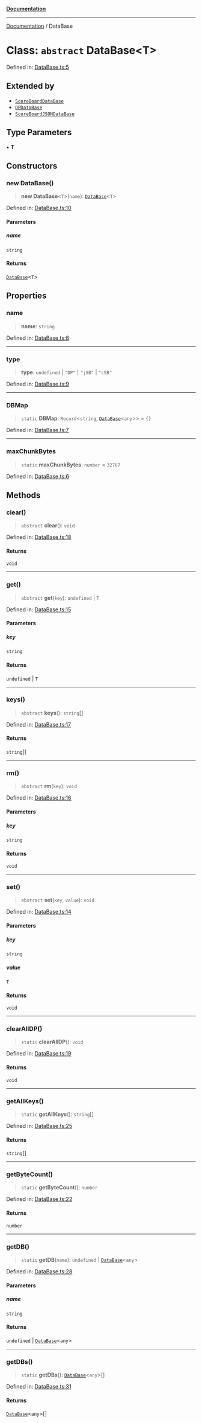 [**Documentation**](../README.md)

***

[Documentation](../globals.md) / DataBase

# Class: `abstract` DataBase\<T\>

Defined in: [DataBase.ts:5](https://github.com/XiaoYangx666/SAPI-Pro/blob/f4b3a55bd14c42fce5d687eca57d1987c433a912/src/SAPI-Pro/DataBase.ts#L5)

## Extended by

- [`ScoreBoardDataBase`](ScoreBoardDataBase.md)
- [`DPDataBase`](DPDataBase.md)
- [`ScoreBoardJSONDataBase`](ScoreBoardJSONDataBase.md)

## Type Parameters

• **T**

## Constructors

### new DataBase()

> **new DataBase**\<`T`\>(`name`): [`DataBase`](DataBase.md)\<`T`\>

Defined in: [DataBase.ts:10](https://github.com/XiaoYangx666/SAPI-Pro/blob/f4b3a55bd14c42fce5d687eca57d1987c433a912/src/SAPI-Pro/DataBase.ts#L10)

#### Parameters

##### name

`string`

#### Returns

[`DataBase`](DataBase.md)\<`T`\>

## Properties

### name

> **name**: `string`

Defined in: [DataBase.ts:8](https://github.com/XiaoYangx666/SAPI-Pro/blob/f4b3a55bd14c42fce5d687eca57d1987c433a912/src/SAPI-Pro/DataBase.ts#L8)

***

### type

> **type**: `undefined` \| `"DP"` \| `"jSB"` \| `"cSB"`

Defined in: [DataBase.ts:9](https://github.com/XiaoYangx666/SAPI-Pro/blob/f4b3a55bd14c42fce5d687eca57d1987c433a912/src/SAPI-Pro/DataBase.ts#L9)

***

### DBMap

> `static` **DBMap**: `Record`\<`string`, [`DataBase`](DataBase.md)\<`any`\>\> = `{}`

Defined in: [DataBase.ts:7](https://github.com/XiaoYangx666/SAPI-Pro/blob/f4b3a55bd14c42fce5d687eca57d1987c433a912/src/SAPI-Pro/DataBase.ts#L7)

***

### maxChunkBytes

> `static` **maxChunkBytes**: `number` = `32767`

Defined in: [DataBase.ts:6](https://github.com/XiaoYangx666/SAPI-Pro/blob/f4b3a55bd14c42fce5d687eca57d1987c433a912/src/SAPI-Pro/DataBase.ts#L6)

## Methods

### clear()

> `abstract` **clear**(): `void`

Defined in: [DataBase.ts:18](https://github.com/XiaoYangx666/SAPI-Pro/blob/f4b3a55bd14c42fce5d687eca57d1987c433a912/src/SAPI-Pro/DataBase.ts#L18)

#### Returns

`void`

***

### get()

> `abstract` **get**(`key`): `undefined` \| `T`

Defined in: [DataBase.ts:15](https://github.com/XiaoYangx666/SAPI-Pro/blob/f4b3a55bd14c42fce5d687eca57d1987c433a912/src/SAPI-Pro/DataBase.ts#L15)

#### Parameters

##### key

`string`

#### Returns

`undefined` \| `T`

***

### keys()

> `abstract` **keys**(): `string`[]

Defined in: [DataBase.ts:17](https://github.com/XiaoYangx666/SAPI-Pro/blob/f4b3a55bd14c42fce5d687eca57d1987c433a912/src/SAPI-Pro/DataBase.ts#L17)

#### Returns

`string`[]

***

### rm()

> `abstract` **rm**(`key`): `void`

Defined in: [DataBase.ts:16](https://github.com/XiaoYangx666/SAPI-Pro/blob/f4b3a55bd14c42fce5d687eca57d1987c433a912/src/SAPI-Pro/DataBase.ts#L16)

#### Parameters

##### key

`string`

#### Returns

`void`

***

### set()

> `abstract` **set**(`key`, `value`): `void`

Defined in: [DataBase.ts:14](https://github.com/XiaoYangx666/SAPI-Pro/blob/f4b3a55bd14c42fce5d687eca57d1987c433a912/src/SAPI-Pro/DataBase.ts#L14)

#### Parameters

##### key

`string`

##### value

`T`

#### Returns

`void`

***

### clearAllDP()

> `static` **clearAllDP**(): `void`

Defined in: [DataBase.ts:19](https://github.com/XiaoYangx666/SAPI-Pro/blob/f4b3a55bd14c42fce5d687eca57d1987c433a912/src/SAPI-Pro/DataBase.ts#L19)

#### Returns

`void`

***

### getAllKeys()

> `static` **getAllKeys**(): `string`[]

Defined in: [DataBase.ts:25](https://github.com/XiaoYangx666/SAPI-Pro/blob/f4b3a55bd14c42fce5d687eca57d1987c433a912/src/SAPI-Pro/DataBase.ts#L25)

#### Returns

`string`[]

***

### getByteCount()

> `static` **getByteCount**(): `number`

Defined in: [DataBase.ts:22](https://github.com/XiaoYangx666/SAPI-Pro/blob/f4b3a55bd14c42fce5d687eca57d1987c433a912/src/SAPI-Pro/DataBase.ts#L22)

#### Returns

`number`

***

### getDB()

> `static` **getDB**(`name`): `undefined` \| [`DataBase`](DataBase.md)\<`any`\>

Defined in: [DataBase.ts:28](https://github.com/XiaoYangx666/SAPI-Pro/blob/f4b3a55bd14c42fce5d687eca57d1987c433a912/src/SAPI-Pro/DataBase.ts#L28)

#### Parameters

##### name

`string`

#### Returns

`undefined` \| [`DataBase`](DataBase.md)\<`any`\>

***

### getDBs()

> `static` **getDBs**(): [`DataBase`](DataBase.md)\<`any`\>[]

Defined in: [DataBase.ts:31](https://github.com/XiaoYangx666/SAPI-Pro/blob/f4b3a55bd14c42fce5d687eca57d1987c433a912/src/SAPI-Pro/DataBase.ts#L31)

#### Returns

[`DataBase`](DataBase.md)\<`any`\>[]
